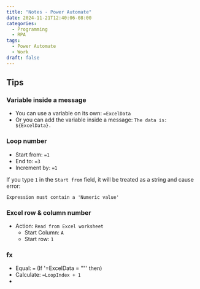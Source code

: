 ```yaml
---
title: "Notes - Power Automate"
date: 2024-11-21T12:40:06-08:00
categories:
  - Programming
  - RPA
tags:
  - Power Automate
  - Work
draft: false
---
```


## Tips
### Variable inside a message
* You can use a variable on its own: `=ExcelData`
* Or you can add the variable inside a message: `The data is: ${ExcelData}.`

### Loop number
* Start from: `=1`
* End to: `=3`
* Increment by: `=1`

If you type `1` in the `Start from` field, it will be treated as a string and cause error:
```
Expression must contain a 'Numeric value'
```

### Excel row & column number
* Action: `Read from Excel worksheet`
  * Start Column: `A`
  * Start row: `1`

### fx 
* Equal: `=` (If '=ExcelData = ""' then)
* Calculate: `=LoopIndex + 1`
* 


